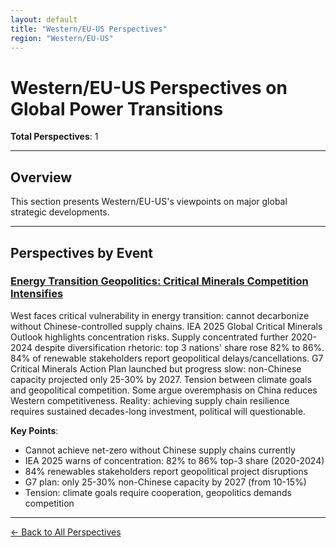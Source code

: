 ```yaml
---
layout: default
title: "Western/EU-US Perspectives"
region: "Western/EU-US"
---
```


# Western/EU-US Perspectives on Global Power Transitions

**Total Perspectives**: 1

---

## Overview

This section presents Western/EU-US's viewpoints on major global strategic developments.

---

## Perspectives by Event

### [Energy Transition Geopolitics: Critical Minerals Competition Intensifies](/events/energy-transition-geopolitics-critical-minerals-competition-intensifies)

West faces critical vulnerability in energy transition: cannot decarbonize without Chinese-controlled supply chains. IEA 2025 Global Critical Minerals Outlook highlights concentration risks. Supply concentrated further 2020-2024 despite diversification rhetoric: top 3 nations' share rose 82% to 86%. 84% of renewable stakeholders report geopolitical delays/cancellations. G7 Critical Minerals Action Plan launched but progress slow: non-Chinese capacity projected only 25-30% by 2027. Tension between climate goals and geopolitical competition. Some argue overemphasis on China reduces Western competitiveness. Reality: achieving supply chain resilience requires sustained decades-long investment, political will questionable.

**Key Points**:
- Cannot achieve net-zero without Chinese supply chains currently
- IEA 2025 warns of concentration: 82% to 86% top-3 share (2020-2024)
- 84% renewables stakeholders report geopolitical project disruptions
- G7 plan: only 25-30% non-Chinese capacity by 2027 (from 10-15%)
- Tension: climate goals require cooperation, geopolitics demands competition

---


[← Back to All Perspectives](/perspectives/)
